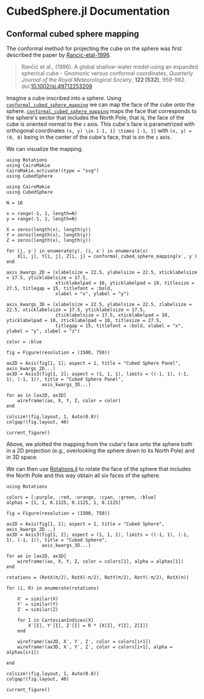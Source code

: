 # CubedSphere.jl Documentation

## Conformal cubed sphere mapping

The conformal method for projecting the cube on the sphere was first described the paper by [Rancic-etal-1996](@citet).

> Rančić et al., (1996). A global shallow-water model using an expanded spherical cube - Gnomonic versus conformal coordinates, _Quarterly Journal of the Royal Meteorological Society_, **122 (532)**, 959-982. doi:[10.1002/qj.49712253209](https://doi.org/10.1002/qj.49712253209)

Imagine a cube inscribed into a sphere. Using [`conformal_cubed_sphere_mapping`](@ref) we can map the face of the
cube onto the sphere. [`conformal_cubed_sphere_mapping`](@ref) maps the face that corresponds to the sphere's
sector that includes the North Pole, that is, the face of the cube is oriented normal to the ``z`` axis. This cube's
face is parametrized with orthogonal coordinates ``(x, y) \in [-1, 1] \times [-1, 1]`` with ``(x, y) = (0, 0)`` being
in the center of the cube's face, that is on the ``z`` axis.

We can visualize the mapping.

```@setup 1
using Rotations
using CairoMakie
CairoMakie.activate!(type = "svg")
using CubedSphere
```

```@example 1
using CairoMakie
using CubedSphere

N = 16

x = range(-1, 1, length=N)
y = range(-1, 1, length=N)

X = zeros(length(x), length(y))
Y = zeros(length(x), length(y))
Z = zeros(length(x), length(y))

for (j, y′) in enumerate(y), (i, x′) in enumerate(x)
    X[i, j], Y[i, j], Z[i, j] = conformal_cubed_sphere_mapping(x′, y′)
end

axis_kwargs_2D = (xlabelsize = 22.5, ylabelsize = 22.5, xticklabelsize = 17.5, yticklabelsize = 17.5, 
                  xticklabelpad = 10, yticklabelpad = 10, titlesize = 27.5, titlegap = 15, titlefont = :bold, 
                  xlabel = "x", ylabel = "y")

axis_kwargs_3D = (xlabelsize = 22.5, ylabelsize = 22.5, zlabelsize = 22.5, xticklabelsize = 17.5, yticklabelsize = 17.5,
                  zticklabelsize = 17.5, xticklabelpad = 10, yticklabelpad = 10, zticklabelpad = 10, titlesize = 27.5,
                  titlegap = 15, titlefont = :bold, xlabel = "x", ylabel = "y", zlabel = "z")

color = :blue
    
fig = Figure(resolution = (1500, 750))

ax2D = Axis(fig[1, 1]; aspect = 1, title = "Cubed Sphere Panel", axis_kwargs_2D...)
ax3D = Axis3(fig[1, 2]; aspect = (1, 1, 1), limits = ((-1, 1), (-1, 1), (-1, 1)), title = "Cubed Sphere Panel", 
             axis_kwargs_3D...)

for ax in [ax2D, ax3D]
    wireframe!(ax, X, Y, Z, color = color)
end

colsize!(fig.layout, 1, Auto(0.8))
colgap!(fig.layout, 40)

current_figure()
```

Above, we plotted the mapping from the cube's face onto the sphere both in a 2D projection (e.g., overlooking the sphere down to its North Pole) and in 3D space.

We can then use [Rotations.jl](https://github.com/JuliaGeometry/Rotations.jl) to rotate the face of the sphere that includes the North Pole and this way obtain all six faces of the sphere.

```@example 1
using Rotations

colors = [:purple, :red, :orange, :cyan, :green, :blue]
alphas = [1, 1, 0.1125, 0.1125, 1, 0.1125]

fig = Figure(resolution = (1500, 750))

ax2D = Axis(fig[1, 1]; aspect = 1, title = "Cubed Sphere", axis_kwargs_2D...)
ax3D = Axis3(fig[1, 2]; aspect = (1, 1, 1), limits = ((-1, 1), (-1, 1), (-1, 1)), title = "Cubed Sphere", 
             axis_kwargs_3D...)

for ax in [ax2D, ax3D]
    wireframe!(ax, X, Y, Z, color = colors[1], alpha = alphas[1])
end

rotations = (RotX(π/2), RotX(-π/2), RotY(π/2), RotY(-π/2), RotX(π))

for (i, R) in enumerate(rotations)

    X′ = similar(X)
    Y′ = similar(Y)
    Z′ = similar(Z)

    for I in CartesianIndices(X)
        X′[I], Y′[I], Z′[I] = R * [X[I], Y[I], Z[I]]
    end
    
    wireframe!(ax2D, X′, Y′, Z′, color = colors[i+1])
    wireframe!(ax3D, X′, Y′, Z′, color = colors[i+1], alpha = alphas[i+1])
    
end

colsize!(fig.layout, 1, Auto(0.8))
colgap!(fig.layout, 40)

current_figure()
```
